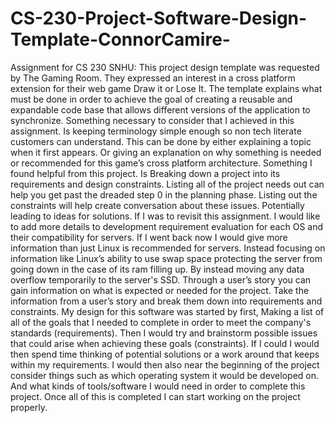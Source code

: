 # CS-230-Project-Software-Design-Template-ConnorCamire-

Assignment for CS 230 SNHU:
This project design template was requested by The Gaming Room. They expressed an interest in a cross platform extension for their web game Draw it or Lose It. The template explains what must be done in order to achieve the goal of creating a reusable and expandable code base that allows different versions of the application to synchronize.
	Something necessary to consider that I achieved in this assignment. Is keeping terminology simple enough so non tech literate customers can understand. This can be done by either explaining a topic when it first appears. Or giving an explanation on why something is needed or recommended for this game’s cross platform architecture.
	Something I found helpful from this project. Is Breaking down a project into its requirements and design constraints. Listing all of the project needs out can help you get past the dreaded step 0 in the planning phase. Listing out the constraints will help create conversation about these issues. Potentially leading to ideas for solutions.
 If I was to revisit this assignment. I would like to add more details to development requirement evaluation for each OS and their compatibility for servers. If I went back now I would give more information than just Linux is recommended for servers. Instead focusing on information like Linux’s ability to use swap space protecting the server from going down in the case of its ram filling up. By instead moving any data overflow temporarily to the server's SSD.
Through a user’s story you can gain information on what is expected or needed for the project. Take the information from a user’s story and break them down into requirements and constraints.
My design for this software was started by first, Making a list of all of the goals that I needed to complete in order to meet the company's standards (requirements). Then I would try and brainstorm possible issues that could arise when achieving these goals (constraints). If I could I would then spend time thinking of potential solutions or a work around that keeps within my requirements. I would then also near the beginning of the project consider things such as which operating system it would be developed on. And what kinds of tools/software I would need in order to complete this project. Once all of this is completed I can start working on the project properly.
